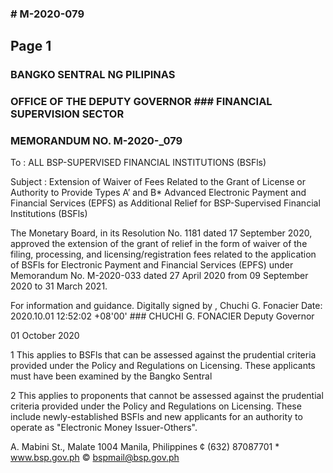 ### # M-2020-079

## Page 1

### BANGKO SENTRAL NG PILIPINAS

### OFFICE OF THE DEPUTY GOVERNOR ### FINANCIAL SUPERVISION SECTOR

### MEMORANDUM NO. M-2020-_079

To : ALL BSP-SUPERVISED FINANCIAL INSTITUTIONS (BSFls)

Subject : Extension of Waiver of Fees Related to the Grant of License or Authority to Provide Types A’ and B* Advanced Electronic Payment and Financial Services (EPFS) as Additional Relief for BSP-Supervised Financial Institutions (BSFls)

The Monetary Board, in its Resolution No. 1181 dated 17 September 2020, approved the extension of the grant of relief in the form of waiver of the filing, processing, and licensing/registration fees related to the application of BSFls for Electronic Payment and Financial Services (EPFS) under Memorandum No. M-2020-033 dated 27 April 2020 from 09 September 2020 to 31 March 2021.

For information and guidance. Digitally signed by , Chuchi G. Fonacier Date: 2020.10.01 12:52:02 +08'00' ### CHUCHI G. FONACIER Deputy Governor

01 October 2020

1 This applies to BSFls that can be assessed against the prudential criteria provided under the Policy and Regulations on Licensing. These applicants must have been examined by the Bangko Sentral

2 This applies to proponents that cannot be assessed against the prudential criteria provided under the Policy and Regulations on Licensing. These include newly-established BSFls and new applicants for an authority to operate as "Electronic Money Issuer-Others".

A. Mabini St., Malate 1004 Manila, Philippines ¢ (632) 87087701 * www.bsp.gov.ph © bspmail@bsp.gov.ph 